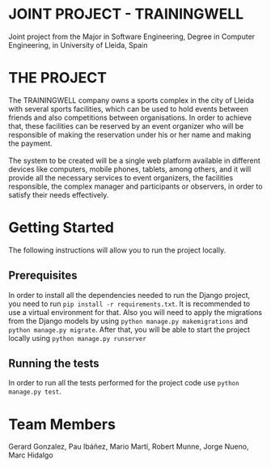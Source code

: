 # JOINT PROJECT - TRAININGWELL
Joint project from the Major in Software Engineering, Degree in Computer Engineering, in University of Lleida, Spain

# THE PROJECT
The TRAININGWELL company owns a sports complex in the city of Lleida with several sports facilities, which can be used to 
hold events between friends and also competitions between organisations. In order to achieve that, these facilities can be 
reserved by an event organizer who will be responsible of making the reservation under his or her name and making the payment.
<br><br>
The system to be created will be a single web platform available in different devices like computers, mobile phones, tablets, 
among others, and it will provide all the necessary services to event organizers, the facilities responsible, the complex manager 
and participants or observers, in order to satisfy their needs effectively.

# Getting Started
The following instructions will allow you to run the project locally.

## Prerequisites
In order to install all the dependencies needed to run the Django project, you need to run `pip install -r requirements.txt`. It is recommended to use a virtual environment for that.
Also you will need to apply the migrations from the Django models by using `python manage.py makemigrations` and `python manage.py migrate`.
After that, you will be able to start the project locally using `python manage.py runserver`

## Running the tests
In order to run all the tests performed for the project code use `python manage.py test`.

# Team Members
Gerard Gonzalez, Pau Ibáñez, Mario Martí, Robert Munne, Jorge Nueno, Marc Hidalgo
